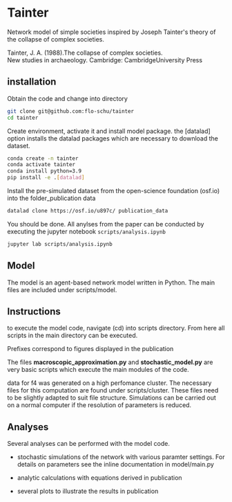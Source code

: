 # Tainter

Network model of simple societies inspired by Joseph Tainter's theory of the
collapse of complex societies.

Tainter, J. A. (1988).The collapse of complex societies.  
New studies in archaeology. Cambridge: CambridgeUniversity Press

## installation

Obtain the code and change into directory

```bash
git clone git@github.com:flo-schu/tainter
cd tainter
```

Create environment, activate it and install model package.
the [datalad] option installs the datalad packages which are necessary to 
download the dataset.

```bash
conda create -n tainter
conda activate tainter
conda install python=3.9
pip install -e .[datalad] 
```

Install the pre-simulated dataset from the open-science foundation (osf.io) 
into the folder_publication data

```bash
datalad clone https://osf.io/u897c/ publication_data
```

You should be done. All anylses from the paper can be conducted by executing
the jupyter notebook `scripts/analysis.ipynb`

```bash
jupyter lab scripts/analysis.ipynb
```


## Model

The model is an agent-based network model written in Python. The main files
are included under scripts/model.

## Instructions

to execute the model code, navigate (cd) into scripts directory. From here all
scripts in the main directory can be executed.

Prefixes correspond to figures displayed in the publication

The files __macroscopic_approximation.py__ and __stochastic_model.py__ are
very basic scripts which execute the main modules of the code.

data for f4 was generated on a high perfomance cluster. The necessary files for
this computation are found under scripts/cluster. These files need to be slightly
adapted to suit file structure. Simulations can be carried out on a normal
computer if the resolution of parameters is reduced.

## Analyses

Several analyses can be performed with the model code.

+ stochastic simulations of the network with various paramter settings.
    For details on parameters see the inline documentation in model/main.py

+ analytic calculations with equations derived in publication

+ several plots to illustrate the results in publication